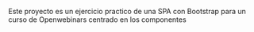 Este proyecto es un ejercicio practico de una SPA con Bootstrap para un curso de Openwebinars centrado en los componentes
